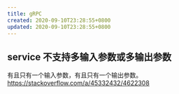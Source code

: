 ```yaml
---
title: gRPC
created: 2020-09-10T23:28:55+0800
updated: 2020-09-10T23:28:55+0800
---
```



## service 不支持多输入参数或多输出参数

有且只有一个输入参数，有且只有一个输出参数。
https://stackoverflow.com/a/45332432/4622308
